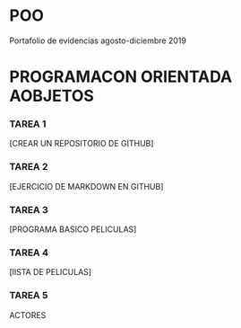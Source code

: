 # POO

Portafolio de evidencias agosto-diciembre 2019


# PROGRAMACON ORIENTADA AOBJETOS


### TAREA 1

[CREAR UN REPOSITORIO DE GITHUB]

### TAREA 2

[EJERCICIO DE MARKDOWN EN GITHUB]

### TAREA 3

[PROGRAMA BASICO PELICULAS]

### TAREA 4

[lISTA DE PELICULAS]

### TAREA 5

ACTORES


